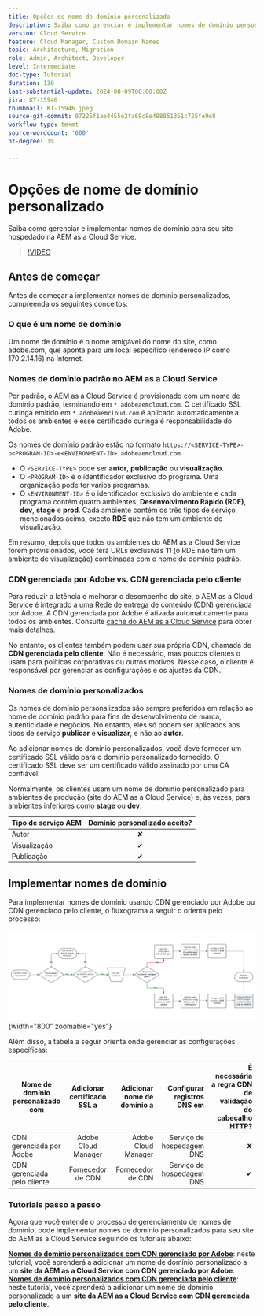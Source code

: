 ```yaml
---
title: Opções de nome de domínio personalizado
description: Saiba como gerenciar e implementar nomes de domínio personalizados para seu site hospedado na AEM as a Cloud Service.
version: Cloud Service
feature: Cloud Manager, Custom Domain Names
topic: Architecture, Migration
role: Admin, Architect, Developer
level: Intermediate
doc-type: Tutorial
duration: 130
last-substantial-update: 2024-08-09T00:00:00Z
jira: KT-15946
thumbnail: KT-15946.jpeg
source-git-commit: 07225f1ae4455e2fa69c8e488851361c725fe9e8
workflow-type: tm+mt
source-wordcount: '600'
ht-degree: 1%

---
```


# Opções de nome de domínio personalizado

Saiba como gerenciar e implementar nomes de domínio para seu site hospedado na AEM as a Cloud Service.

>[!VIDEO](https://video.tv.adobe.com/v/3432632?quality=12&learn=on)

## Antes de começar

Antes de começar a implementar nomes de domínio personalizados, compreenda os seguintes conceitos:

### O que é um nome de domínio

Um nome de domínio é o nome amigável do nome do site, como adobe.com, que aponta para um local específico (endereço IP como 170.2.14.16) na Internet.

### Nomes de domínio padrão no AEM as a Cloud Service

Por padrão, o AEM as a Cloud Service é provisionado com um nome de domínio padrão, terminando em `*.adobeaemcloud.com`. O certificado SSL curinga emitido em `*.adobeaemcloud.com` é aplicado automaticamente a todos os ambientes e esse certificado curinga é responsabilidade do Adobe.

Os nomes de domínio padrão estão no formato `https://<SERVICE-TYPE>-p<PROGRAM-ID>-e<ENVIRONMENT-ID>.adobeaemcloud.com`.

- O `<SERVICE-TYPE>` pode ser **autor**, **publicação** ou **visualização**.
- O `<PROGRAM-ID>` é o identificador exclusivo do programa. Uma organização pode ter vários programas.
- O `<ENVIRONMENT-ID>` é o identificador exclusivo do ambiente e cada programa contém quatro ambientes: **Desenvolvimento Rápido (RDE)**, **dev**, **stage** e **prod**. Cada ambiente contém os três tipos de serviço mencionados acima, exceto **RDE** que não tem um ambiente de visualização.

Em resumo, depois que todos os ambientes do AEM as a Cloud Service forem provisionados, você terá URLs exclusivas **11** (o RDE não tem um ambiente de visualização) combinadas com o nome de domínio padrão.

### CDN gerenciada por Adobe vs. CDN gerenciada pelo cliente

Para reduzir a latência e melhorar o desempenho do site, o AEM as a Cloud Service é integrado a uma Rede de entrega de conteúdo (CDN) gerenciada por Adobe. A CDN gerenciada por Adobe é ativada automaticamente para todos os ambientes. Consulte [cache do AEM as a Cloud Service](../caching/overview.md) para obter mais detalhes.

No entanto, os clientes também podem usar sua própria CDN, chamada de **CDN gerenciada pelo cliente**. Não é necessário, mas poucos clientes o usam para políticas corporativas ou outros motivos. Nesse caso, o cliente é responsável por gerenciar as configurações e os ajustes da CDN.

### Nomes de domínio personalizados

Os nomes de domínio personalizados são sempre preferidos em relação ao nome de domínio padrão para fins de desenvolvimento de marca, autenticidade e negócios. No entanto, eles só podem ser aplicados aos tipos de serviço **publicar** e **visualizar**, e não ao **autor**.

Ao adicionar nomes de domínio personalizados, você deve fornecer um certificado SSL válido para o domínio personalizado fornecido. O certificado SSL deve ser um certificado válido assinado por uma CA confiável.

Normalmente, os clientes usam um nome de domínio personalizado para ambientes de produção (site do AEM as a Cloud Service) e, às vezes, para ambientes inferiores como **stage** ou **dev**.

| Tipo de serviço AEM | Domínio personalizado aceito? |
|---------------------|:-----------------------:|
| Autor | ✘ |
| Visualização | ✔ |
| Publicação | ✔ |

## Implementar nomes de domínio

Para implementar nomes de domínio usando CDN gerenciado por Adobe ou CDN gerenciado pelo cliente, o fluxograma a seguir o orienta pelo processo:

![Fluxograma de Gerenciamento de Nomes de Domínio](./assets/domain-name-management-flowchart.png){width="800" zoomable="yes"}

Além disso, a tabela a seguir orienta onde gerenciar as configurações específicas:

| Nome de domínio personalizado com | Adicionar certificado SSL a | Adicionar nome de domínio a | Configurar registros DNS em | É necessária a regra CDN de validação do cabeçalho HTTP? |
|---------------------|:-----------------------:|-----------------------:|-----------------------:|-----------------------:|
| CDN gerenciada por Adobe | Adobe Cloud Manager | Adobe Cloud Manager | Serviço de hospedagem DNS | ✘ |
| CDN gerenciada pelo cliente | Fornecedor de CDN | Fornecedor de CDN | Serviço de hospedagem DNS | ✔ |

### Tutoriais passo a passo

Agora que você entende o processo de gerenciamento de nomes de domínio, pode implementar nomes de domínio personalizados para seu site do AEM as a Cloud Service seguindo os tutoriais abaixo:

**[Nomes de domínio personalizados com CDN gerenciado por Adobe](./custom-domain-name-with-adobe-managed-cdn.md)**: neste tutorial, você aprenderá a adicionar um nome de domínio personalizado a um **site da AEM as a Cloud Service com CDN gerenciado por Adobe**.
**[Nomes de domínio personalizados com CDN gerenciada pelo cliente](./custom-domain-names-with-customer-managed-cdn.md)**: neste tutorial, você aprenderá a adicionar um nome de domínio personalizado a um **site da AEM as a Cloud Service com CDN gerenciada pelo cliente**.

